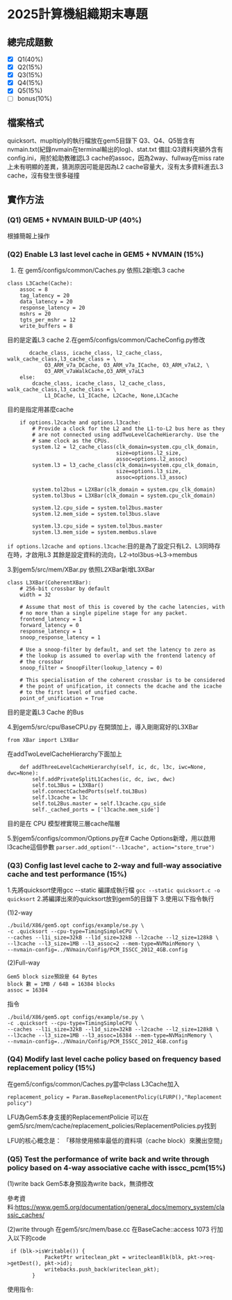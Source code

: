 # 2025計算機組織期末專題

## 總完成題數
- [x] Q1(40%)
- [x] Q2(15%)
- [x] Q3(15%)
- [x] Q4(15%)
- [x] Q5(15%)
- [ ]  bonus(10%)
## 檔案格式
quicksort、mupltiply的執行檔放在gem5目錄下
Q3、Q4、Q5皆含有nvmain.txt(紀錄nvmain在terminal輸出的log)、stat.txt
備註:Q3資料夾額外含有config.ini，用於給助教確認L3 cache的assoc，因為2way、fullway在miss rate上未有明顯的差異，猜測原因可能是因為L2 cache容量大，沒有太多資料進去L3 cache，沒有發生很多碰撞
## 實作方法
### (Q1)  GEM5 + NVMAIN BUILD-UP (40%) 
根據簡報上操作
### (Q2) Enable L3 last level cache in GEM5 + NVMAIN (15%)
1. 在 gem5/configs/common/Caches.py 依照L2新增L3 cache
```
class L3Cache(Cache):
    assoc = 8
    tag_latency = 20
    data_latency = 20
    response_latency = 20
    mshrs = 20
    tgts_per_mshr = 12
    write_buffers = 8
```
目的是定義L3 cache
2.在gem5/configs/common/CacheConfig.py修改
```
       dcache_class, icache_class, l2_cache_class, walk_cache_class,l3_cache_class = \
            O3_ARM_v7a_DCache, O3_ARM_v7a_ICache, O3_ARM_v7aL2, \
            O3_ARM_v7aWalkCache,O3_ARM_v7aL3
    else:
        dcache_class, icache_class, l2_cache_class, walk_cache_class,l3_cache_class = \
            L1_DCache, L1_ICache, L2Cache, None,L3Cache
```
目的是指定用甚麼cache
```
    if options.l2cache and options.l3cache:
        # Provide a clock for the L2 and the L1-to-L2 bus here as they
        # are not connected using addTwoLevelCacheHierarchy. Use the
        # same clock as the CPUs.
        system.l2 = l2_cache_class(clk_domain=system.cpu_clk_domain,
                                   size=options.l2_size,
                                   assoc=options.l2_assoc)
        system.l3 = l3_cache_class(clk_domain=system.cpu_clk_domain,
                                   size=options.l3_size,
                                   assoc=options.l3_assoc)

        system.tol2bus = L2XBar(clk_domain = system.cpu_clk_domain)
	    system.tol3bus = L3XBar(clk_domain = system.cpu_clk_domain)

        system.l2.cpu_side = system.tol2bus.master
        system.l2.mem_side = system.tol3bus.slave
	
	    system.l3.cpu_side = system.tol3bus.master
        system.l3.mem_side = system.membus.slave
```
`if options.l2cache and options.l3cache`:目的是為了設定只有L2、L3同時存在時，才啟用L3
其餘是設定資料的流向，L2->tol3bus->L3->membus

3.到gem5/src/mem/XBar.py 依照L2XBar新增L3XBar
```
class L3XBar(CoherentXBar):
    # 256-bit crossbar by default
    width = 32

    # Assume that most of this is covered by the cache latencies, with
    # no more than a single pipeline stage for any packet.
    frontend_latency = 1
    forward_latency = 0
    response_latency = 1
    snoop_response_latency = 1

    # Use a snoop-filter by default, and set the latency to zero as
    # the lookup is assumed to overlap with the frontend latency of
    # the crossbar
    snoop_filter = SnoopFilter(lookup_latency = 0)

    # This specialisation of the coherent crossbar is to be considered
    # the point of unification, it connects the dcache and the icache
    # to the first level of unified cache.
    point_of_unification = True

```
目的是定義L3 Cache 的Bus

4.到gem5/src/cpu/BaseCPU.py
在開頭加上，導入剛剛寫好的L3XBar
```
from XBar import L3XBar
```
在addTwoLevelCacheHierarchy下面加上
```
    def addThreeLevelCacheHierarchy(self, ic, dc, l3c, iwc=None, dwc=None):
        self.addPrivateSplitL1Caches(ic, dc, iwc, dwc)
        self.toL3Bus = L3XBar() 
        self.connectCachedPorts(self.toL3Bus)
        self.l3cache = l3c
        self.toL2Bus.master = self.l3cache.cpu_side
        self._cached_ports = ['l3cache.mem_side']
```
目的是在 CPU 模型裡實現三層cache階層

5.到gem5/configs/common/Options.py在# Cache Options新增，用以啟用l3cache這個參數
`parser.add_option("--l3cache", action="store_true")`
### (Q3) Config last level cache to 2-way and full-way associative cache and test performance (15%)
1.先將quicksort使用gcc --static 編譯成執行檔
`gcc --static quicksort.c -o quicksort`
2.將編譯出來的quicksort放到gem5的目錄下
3.使用以下指令執行

(1)2-way
```
./build/X86/gem5.opt configs/example/se.py \
-c .quicksort --cpu-type=TimingSimpleCPU \
--caches --l1i_size=32kB --l1d_size=32kB --l2cache --l2_size=128kB \
--l3cache --l3_size=1MB --l3_assoc=2 --mem-type=NVMainMemory \
--nvmain-config=../NVmain/Config/PCM_ISSCC_2012_4GB.config 
```
(2)Full-way
```
Gem5 block size預設是 64 Bytes
block 數 = 1MB / 64B = 16384 blocks
assoc = 16384
```
指令
```
./build/X86/gem5.opt configs/example/se.py \
-c .quicksort --cpu-type=TimingSimpleCPU \
--caches --l1i_size=32kB --l1d_size=32kB --l2cache --l2_size=128kB \
--l3cache --l3_size=1MB --l3_assoc=16384 --mem-type=NVMainMemory \
--nvmain-config=../NVmain/Config/PCM_ISSCC_2012_4GB.config 
```
### (Q4) Modify last level cache policy based on frequency based replacement policy (15%)
在gem5/configs/common/Caches.py當中class L3Cache加入
```
replacement_policy = Param.BaseReplacementPolicy(LFURP(),"Replacement policy")
```
LFU為Gem5本身支援的ReplacementPolicie
可以在gem5/src/mem/cache/replacement_policies/ReplacementPolicies.py找到

LFU的核心概念是：
「移除使用頻率最低的資料項（cache block）來騰出空間」
### (Q5) Test the performance of write back and write through policy based on 4-way associative cache with isscc_pcm(15%)
(1)write back
Gem5本身預設為write back，無須修改

參考資料:https://www.gem5.org/documentation/general_docs/memory_system/classic_caches/

(2)write through
在gem5/src/mem/base.cc
在BaseCache::access 1073 行加入以下的code
```
 if (blk->isWritable()) {
            PacketPtr writeclean_pkt = writecleanBlk(blk, pkt->req->getDest(), pkt->id);
            writebacks.push_back(writeclean_pkt);
        }
```
使用指令:
```

```




